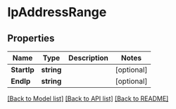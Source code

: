 # IpAddressRange

## Properties

Name | Type | Description | Notes
------------ | ------------- | ------------- | -------------
**StartIp** | **string** |  | [optional] 
**EndIp** | **string** |  | [optional] 

[[Back to Model list]](../README.md#documentation-for-models) [[Back to API list]](../README.md#documentation-for-api-endpoints) [[Back to README]](../README.md)


